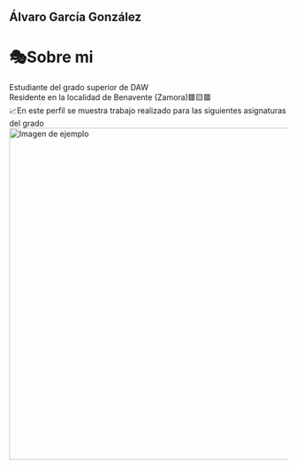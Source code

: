 ## Álvaro García González
<h1>🎭Sobre mi</h1>
Estudiante del grado superior de DAW<br>
Residente en la localidad de Benavente (Zamora)🟥🟨🟥<br>
📈En este perfil se muestra trabajo realizado para las siguientes asignaturas del grado<br>
<img src="https://www.pixartprinting.it/blog/wp-content/uploads/2022/11/IMMAGINE-1.jpg" alt="Imagen de ejemplo" width="600"/>


